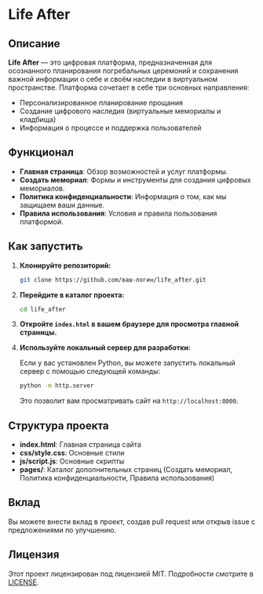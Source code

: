# Life After

## Описание

**Life After** — это цифровая платформа, предназначенная для осознанного планирования погребальных церемоний и сохранения важной информации о себе и своём наследии в виртуальном пространстве. Платформа сочетает в себе три основных направления:
- Персонализированное планирование прощания
- Создание цифрового наследия (виртуальные мемориалы и кладбища)
- Информация о процессе и поддержка пользователей

## Функционал

- **Главная страница**: Обзор возможностей и услуг платформы.
- **Создать мемориал**: Формы и инструменты для создания цифровых мемориалов.
- **Политика конфиденциальности**: Информация о том, как мы защищаем ваши данные.
- **Правила использования**: Условия и правила пользования платформой.

## Как запустить

1. **Клонируйте репозиторий:**

    ```bash
    git clone https://github.com/ваш-логин/life_after.git
    ```

2. **Перейдите в каталог проекта:**

    ```bash
    cd life_after
    ```

3. **Откройте `index.html` в вашем браузере для просмотра главной страницы.**

4. **Используйте локальный сервер для разработки:**

    Если у вас установлен Python, вы можете запустить локальный сервер с помощью следующей команды:

    ```bash
    python -m http.server
    ```

    Это позволит вам просматривать сайт на `http://localhost:8000`.

## Структура проекта

- **index.html**: Главная страница сайта
- **css/style.css**: Основные стили
- **js/script.js**: Основные скрипты
- **pages/**: Каталог дополнительных страниц (Создать мемориал, Политика конфиденциальности, Правила использования)

## Вклад

Вы можете внести вклад в проект, создав pull request или открыв issue с предложениями по улучшению.

## Лицензия

Этот проект лицензирован под лицензией MIT. Подробности смотрите в [LICENSE](LICENSE).
